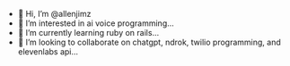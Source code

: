 - 👋 Hi, I’m @allenjimz
- 👀 I’m interested in ai voice programming...
- 🌱 I’m currently learning ruby on rails...
- 💞️ I’m looking to collaborate on chatgpt, ndrok, twilio programming, and elevenlabs api...


<!---
allenjimz/allenjimz is a ✨ special ✨ repository because its `README.md` (this file) appears on your GitHub profile.
You can click the Preview link to take a look at your changes.
--->
